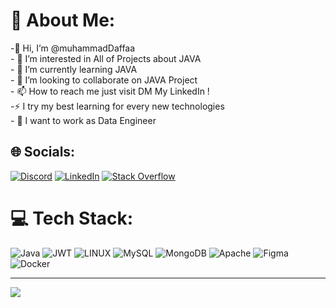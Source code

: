 # 💫 About Me:
-👋 Hi, I’m @muhammadDaffaa<br>- 👀 I’m interested in All of Projects about JAVA<br>- 🌱 I’m currently learning JAVA<br>- 👯 I’m looking to collaborate on JAVA Project<br>- 📫 How to reach me just visit DM My LinkedIn !<br>-⚡ I try my best learning for every new technologies<br>- 🔭 I want to work as Data Engineer

## 🌐 Socials:
[![Discord](https://img.shields.io/badge/Discord-%237289DA.svg?logo=discord&logoColor=white)](https://discord.gg/AESSA#7636) [![LinkedIn](https://img.shields.io/badge/LinkedIn-%230077B5.svg?logo=linkedin&logoColor=white)](https://linkedin.com/in/https://www.linkedin.com/in/muhammad-daffa/) [![Stack Overflow](https://img.shields.io/badge/-Stackoverflow-FE7A16?logo=stack-overflow&logoColor=white)](https://stackoverflow.com/users/16737452) 

# 💻 Tech Stack:
![Java](https://img.shields.io/badge/java-%23ED8B00.svg?style=flat&logo=java&logoColor=white) ![JWT](https://img.shields.io/badge/JWT-black?style=flat&logo=JSON%20web%20tokens) ![LINUX](https://img.shields.io/badge/Linux-FCC624?style=flat&logo=linux&logoColor=black) ![MySQL](https://img.shields.io/badge/mysql-%2300f.svg?style=flat&logo=mysql&logoColor=white) ![MongoDB](https://img.shields.io/badge/MongoDB-%234ea94b.svg?style=flat&logo=mongodb&logoColor=white) ![Apache](https://img.shields.io/badge/apache-%23D42029.svg?style=flat&logo=apache&logoColor=white) 	![Figma](https://img.shields.io/badge/figma-%23F24E1E.svg?style=flat&logo=figma&logoColor=white) ![Docker](https://img.shields.io/badge/docker-%230db7ed.svg?style=flat&logo=docker&logoColor=white)
<!-- 
# 📊 GitHub Stats:
![](https://github-readme-stats.vercel.app/api?username=muhammadDaffaa&theme=dark&hide_border=false&include_all_commits=false&count_private=false)<br/>
![](https://github-readme-streak-stats.herokuapp.com/?user=muhammadDaffaa&theme=dark&hide_border=false)<br/>
![](https://github-readme-stats.vercel.app/api/top-langs/?username=muhammadDaffaa&theme=dark&hide_border=false&include_all_commits=false&count_private=false&layout=compact) -->

<!-- ### ✍️ Random Dev Quote -->
<!-- ![](https://quotes-github-readme.vercel.app/api?type=vetical&theme=dark) -->

<!-- ### 😂 Random Dev Meme -->
<!-- <img src="https://rm.up.railway.app/" width="512px"/> -->

---
[![](https://visitcount.itsvg.in/api?id=muhammadDaffaa&icon=1&color=3)](https://visitcount.itsvg.in)

<!-- Proudly created with GPRM ( https://gprm.itsvg.in ) -->
